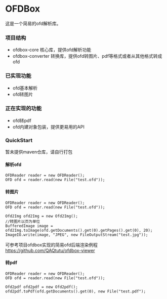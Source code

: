 # OFDBox
这是一个简易的ofd解析库。

### 项目结构
* ofdbox-core           核心库，提供ofd解析功能
* ofdbox-converter      转换库，提供ofd转图片、pdf等格式或者从其他格式转成ofd

### 已实现功能
* ofd基本解析
* ofd转图片
### 正在实现的功能

* ofd转pdf
* ofd内建对象包装，提供更易用的API
### QuickStart
暂未提供maven仓库，请自行打包

#### 解析ofd
```
OFDReader reader = new OFDReader();
OFD ofd = reader.read(new File("test.ofd"));
```
#### 转图片
```
OFDReader reader = new OFDReader();
OFD ofd = reader.read(new File("test.ofd"));

Ofd2Img ofd2Img = new Ofd2Img();
//转图片以页为单位
BufferedImage image = ofd2Img.toImage(ofd.getDocuments().get(0).getPages().get(0), 20);
ImageIO.write(image, "JPEG", new FileOutputStream("test.jpg"));
```
可参考项目ofdbox实现的简易ofd后端渲染例程 https://github.com/QAQtutu/ofdbox-viewer
#### 转pdf
```
OFDReader reader = new OFDReader();
OFD ofd = reader.read(new File("test.ofd"));

Ofd2pdf ofd2pdf = new Ofd2pdf();
ofd2pdf.toPdf(ofd.getDocuments().get(0), new File("test.pdf");
```